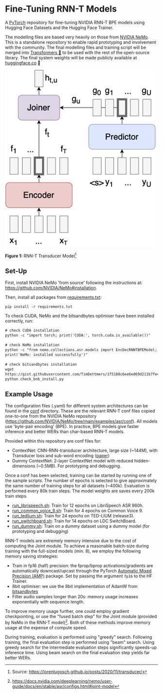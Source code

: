 # Fine-Tuning RNN-T Models
A [PyTorch](https://github.com/pytorch/pytorch) repository for fine-tuning NVIDIA RNN-T BPE models using Hugging Face Datasets and the Hugging Face Trainer.

The modelling files are based very heavily on those from [NVIDIA NeMo](https://github.com/NVIDIA/NeMo). This is a standalone repository to enable rapid prototyping and involvement with the community. The final modelling files and training script will be merged into [Transformers 🤗](https://github.com/huggingface/transformers) to be used with the rest of the open-source library. The final system weights will be made publicly available at [huggingface.co](huggingface.co) 🚀

![Transducer Model](transducer-model.png?style=centerme)

**Figure 1:** RNN-T Transducer Model[^1]

## Set-Up
First, install NVIDIA NeMo 'from source' following the instructions at: https://github.com/NVIDIA/NeMo#installation.

Then, install all packages from [requirements.txt](requirements.txt):
```
pip install -r requirements.txt
```
To check CUDA, NeMo and the bitsandbytes optimiser have been installed correctly, run:
```
# check CUDA installation
python -c "import torch; print('CUDA:', torch.cuda.is_available())"

# check NeMo installation
python -c "from nemo.collections.asr.models import EncDecRNNTBPEModel; print('NeMo: installed successfully')"

# check bitsandbytes installation
wget https://gist.githubusercontent.com/TimDettmers/1f5188c6ee6ed69d211b7fe4e381e713/raw/4d17c3d09ccdb57e9ab7eca0171f2ace6e4d2858/check_bnb_install.py
python check_bnb_install.py
```

## Example Usage
The configuration files (.yaml) for different system architectures can be found in the [conf]() directory. These are the relevant RNN-T conf files copied one-to-one from the NVIDIA NeMo repository (https://github.com/NVIDIA/NeMo/tree/main/examples/asr/conf). All models use 'byte-pair encoding' (BPE). In practice, BPE models give faster inference and better WERs than char-based RNN-T models.

Provided within this repository are conf files for:
* ContextNet: CNN-RNN-transducer architecture, large size (~144M), with Transducer loss and sub-word encoding ([paper](https://arxiv.org/abs/2005.03191))
* Dummy ContextNet: 2-layer ContextNet model with reduced hidden-dimensions (~0.5MB). For prototyping and debugging.

Once a conf has been selected, training can be started by running one of the sample scripts. The number of epochs is selected to give approximately the same number of training steps for all datasets (~400k). Evaluation is performed every 80k train steps. The model weights are saves every 200k train steps.
* [run_librispeech.sh](scripts/run_librispeech.sh): Train for 12 epochs on LibriSpeech ASR 960h.
* [run_common_voice_9.sh](scripts/run_common_voice_9.sh): Train for 4 epochs on Common Voice 9.
* [run_tedlium.sh](scripts/run_tedlium.sh): Train for 24 epochs on TED-LIUM (release3).
* [run_switchboard.sh](scripts/run_switchboard.sh): Train for 14 epochs on LDC SwitchBoard.
* [run_dummy.sh](scripts/run_dummy.sh): Train on a dummy dataset using a dummy model (for prototyping and debugging)

RNN-T models are extremely memory intensive due to the cost of computing the Joint module. To achieve a reasonable batch-size during training with the full-sized models (min. 8), we employ the following memory saving strategies:
* Train in fp16 (half) precision: the fprop/bprop activations/gradients are automatically downcast/upcast through the PyTorch [Automatic Mixed Precision (AMP)](https://pytorch.org/docs/stable/amp.html) package. Set by passing the argument `fp16` to the HF Trainer.
* 8bit optimiser: we use the 8bit implementation of AdamW from [bitsandbytes](https://github.com/facebookresearch/bitsandbytes#using-the-8-bit-optimizers)
* Filter audio samples longer than 20s: memory usage increases exponentially with sequence length.

To improve memory usage further, one could employ gradient checkpointing, or use the "fused batch step" for the Joint module (provided by NeMo in the RNN-T model)[^2]. Both of these methods improve memory usage at the expense of compute speed.

During training, evaluation is performed using "greedy" search. Following training, the final evaluation step is performed using "beam" search. Using greedy search for the intermediate evaluation steps significantly speeds-up inference time. Using beam search on the final evaluation step yields far better WERs.

[^1]: Source: https://lorenlugosch.github.io/posts/2020/11/transducer/
[^2]: https://docs.nvidia.com/deeplearning/nemo/user-guide/docs/en/stable/asr/configs.html#joint-model